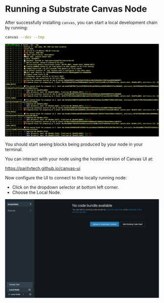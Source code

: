 Running a Substrate Canvas Node
===

After successfully installing `canvas`, you can start a local development chain by running:

```bash
canvas --dev --tmp
```

![Substrate Canvas node](assets/start-canvas-node.png)

You should start seeing blocks being produced by your node in your terminal.

You can interact with your node using the hosted version of Canvas UI at:

https://paritytech.github.io/canvas-ui

Now configure the UI to connect to the locally running node:

- Click on the dropdown selector at bottom left corner.
- Choose the Local Node.

![Canvas Config to local node](assets/canvas-connect-to-local.png)
